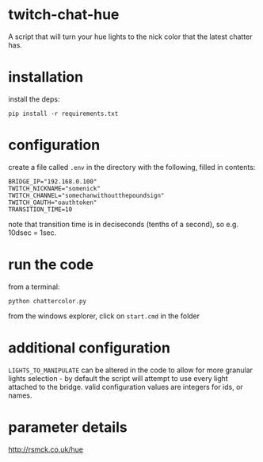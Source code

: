 # twitch-chat-hue
A script that will turn your hue lights to the nick color that the latest chatter has.

# installation
install the deps:

```
pip install -r requirements.txt
```

# configuration
create a file called `.env` in the directory with the following, filled in contents:
```
BRIDGE_IP="192.168.0.100"
TWITCH_NICKNAME="somenick"
TWITCH_CHANNEL="somechanwithoutthepoundsign"
TWITCH_OAUTH="oauthtoken"
TRANSITION_TIME=10
```

note that transition time is in deciseconds (tenths of a second), so e.g. 10dsec = 1sec.

# run the code
from a terminal:
```
python chattercolor.py
```
from the windows explorer, click on `start.cmd` in the folder

# additional configuration
`LIGHTS_TO_MANIPULATE` can be altered in the code to allow for more granular lights selection - by default the script will attempt to use every light attached to the bridge. valid configuration values are integers for ids, or names.

# parameter details
http://rsmck.co.uk/hue